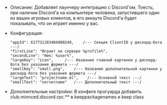 + Описание: Добавляет лаунчеру интеграцию с Discord'ом. Тоесть, при наличии Discord'а на компьютере человека, запустившего один из ваших игровых клиентов, в его аккауте Discord'а будет показывать, что он играет именно у вас.
+ Конфигурация:

      "appId": 617731283404980249,    /--- Секция ClientID у дискорд-бота ---/
      "firstLine": "Играет на сервере %profile%",
      "secondLine": "Ник: %user%",
      "largeKey": "icon",     /--- Название главной картинки у дискорд-бота без указания формата ---/
      "smallKey": "small.png",    /--- Название дополнительной картинки у дискорд-бота без указания формата ---/
      "largeText": "projectname.ml",    /--- Основной текст ---/
      "smallText": "servername"   /--- Дополнительный текст ---/
      
+ Дополнительные настройки: В конфиге прогуарда добавить club.minnced.discord.rpc.** в keeppackagenames и keep class
